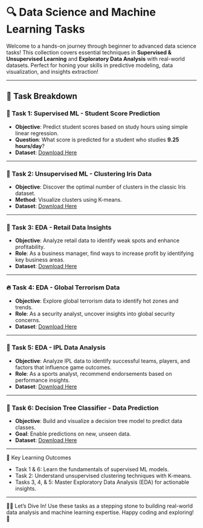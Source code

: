 # 🔍 Data Science and Machine Learning Tasks 

Welcome to a hands-on journey through beginner to advanced data science tasks! This collection covers essential techniques in **Supervised & Unsupervised Learning** and **Exploratory Data Analysis** with real-world datasets. Perfect for honing your skills in predictive modeling, data visualization, and insights extraction!

---

## 🚀 Task Breakdown

### 🎯 Task 1: Supervised ML - Student Score Prediction
- **Objective**: Predict student scores based on study hours using simple linear regression.
- **Question**: What score is predicted for a student who studies **9.25 hours/day**?
- **Dataset**: [Download Here](http://bit.ly/w-data)

---

### 🌸 Task 2: Unsupervised ML - Clustering Iris Data
- **Objective**: Discover the optimal number of clusters in the classic Iris dataset.
- **Method**: Visualize clusters using K-means.
- **Dataset**: [Download Here](https://bit.ly/3kXTdox)

---

### 🛒 Task 3: EDA - Retail Data Insights
- **Objective**: Analyze retail data to identify weak spots and enhance profitability.
- **Role**: As a business manager, find ways to increase profit by identifying key business areas.
- **Dataset**: [Download Here](https://bit.ly/3i4rbWl)

---

### 🔥 Task 4: EDA - Global Terrorism Data
- **Objective**: Explore global terrorism data to identify hot zones and trends.
- **Role**: As a security analyst, uncover insights into global security concerns.
- **Dataset**: [Download Here](https://bit.ly/2TK5Xn5)

---

### 🏏 Task 5: EDA - IPL Data Analysis
- **Objective**: Analyze IPL data to identify successful teams, players, and factors that influence game outcomes.
- **Role**: As a sports analyst, recommend endorsements based on performance insights.
- **Dataset**: [Download Here](https://bit.ly/34SRn3b)

---

### 🌳 Task 6: Decision Tree Classifier - Data Prediction
- **Objective**: Build and visualize a decision tree model to predict data classes.
- **Goal**: Enable predictions on new, unseen data.
- **Dataset**: [Download Here](https://bit.ly/3kXTdox)

---

🌟 Key Learning Outcomes
- Task 1 & 6: Learn the fundamentals of supervised ML models.
- Task 2: Understand unsupervised clustering techniques with K-means.
- Tasks 3, 4, & 5: Master Exploratory Data Analysis (EDA) for actionable insights.

---

👩‍💻 Let’s Dive In!
Use these tasks as a stepping stone to building real-world data analysis and machine learning expertise. Happy coding and exploring! 🚀
